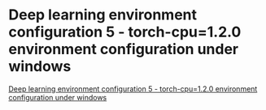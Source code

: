 # Deep learning environment configuration 5 - torch-cpu=1.2.0 environment configuration under windows
[Deep learning environment configuration 5 - torch-cpu=1.2.0 environment configuration under windows](https://aiwithcloud.com/2022/09/19/deep_learning_environment_configuration_5___torch_cpu1-2-0_environment_configuration_under_windows/)